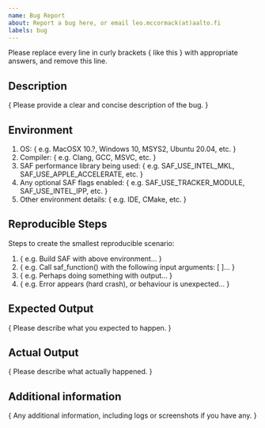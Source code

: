```yaml
---
name: Bug Report
about: Report a bug here, or email leo.mccormack(at)aalto.fi
labels: bug
---
```


Please replace every line in curly brackets { like this } with appropriate answers, and remove this line.

## Description

{ Please provide a clear and concise description of the bug. }

## Environment

1. OS: { e.g. MacOSX 10.?, Windows 10, MSYS2, Ubuntu 20.04, etc. }
2. Compiler: { e.g. Clang, GCC, MSVC, etc. }
3. SAF performance library being used: { e.g. SAF_USE_INTEL_MKL, SAF_USE_APPLE_ACCELERATE, etc. }
4. Any optional SAF flags enabled: { e.g. SAF_USE_TRACKER_MODULE, SAF_USE_INTEL_IPP, etc. }
5. Other environment details: { e.g. IDE, CMake, etc.  }

## Reproducible Steps

Steps to create the smallest reproducible scenario:
1. { e.g. Build SAF with above environment... }
2. { e.g. Call saf_function() with the following input arguments: [   ]... }
3. { e.g. Perhaps doing something with output... }
4. { e.g. Error appears (hard crash),  or behaviour is unexpected... }

## Expected Output

{ Please describe what you expected to happen. }

## Actual Output

{ Please describe what actually happened. }
 
## Additional information

{ Any additional information, including logs or screenshots if you have any. }
